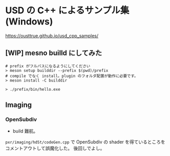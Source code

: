 # USD の C++ によるサンプル集(Windows)

<https://ousttrue.github.io/usd_cpp_samples/>


## [WIP] mesno builld にしてみた

```
# prefix がフルパスになるようにしてください
> meson setup builddir --prefix $(pwd)/prefix 
# compile でなく install。plugin のフォルダ配置が動作に必要です。
> meson install -C builddir

> ./prefix/bin/hello.exe
```

## Imaging

### OpenSubdiv

- build 難航。

`pxr/imaging/hdSt/codeGen.cpp` で OpenSubdiv の 
shader を得ているところを コメントアウトして誤魔化した。
後回しでよし。
